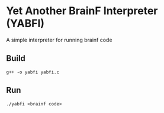 # Yet Another BrainF Interpreter (YABFI)

A simple interpreter for running brainf code

## Build

`g++ -o yabfi yabfi.c`

## Run

`./yabfi <brainf code>`


